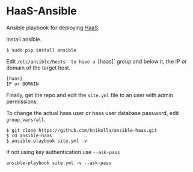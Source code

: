 # HaaS-Ansible

Ansible playbook for deploying [HaaS](https://github.com/CCI-MOC/haas).

Install ansible.

```
$ sudo pip install ansible
```

Edit `/etc/ansible/hosts' to have a `[haas]` group and below it, the IP or domain of the target host.
```
[haas]
IP or DOMAIN
```

Finally, get the repo and edit the `site.yml` file to an user with admin permissions.

To change the actual haas user or haas user database password, edit `group_vars/all`.
```
$ git clone https://github.com/knikolla/ansible-haas.git
$ cd ansible-haas
$ ansible-playbook site.yml -v
```

If not using key authentication use `--ask-pass`
```
ansible-playbook site.yml -v --ask-pass
```